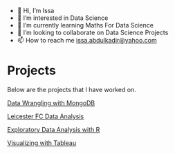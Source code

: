 - 👋 Hi, I’m Issa
- 👀 I’m interested in Data Science
- 🌱 I’m currently learning Maths For Data Science
- 💞️ I’m looking to collaborate on Data Science Projects
- 📫 How to reach me issa.abdulkadir@yahoo.com

<!---
issa24/issa24 is a ✨ special ✨ repository because its `README.md` (this file) appears on your GitHub profile.
You can click the Preview link to take a look at your changes.
--->

# **Projects**

Below are the projects that I have worked on.

<!-- <a href="https://github.com/issa24/Data-Science/blob/main/CovidAnalysis.ipynb"> Predictive Analytics </a> -->

<a href="https://github.com/issa24/Data-Science/blob/main/DW-Project.ipynb">Data Wrangling with MongoDB </a>

<a href="https://github.com/issa24/abdin"> Leicester FC Data Analysis</a>

 <a href="https://github.com/issa24/R-Projects/blob/main/ExpodatawithR.Rmd"> Exploratory Data Analysis with R</a>
 
 <a href="https://public.tableau.com/views/ProsperVisualization/InvestorsinProsperLoans?:language=en-US&:display_count=n&:origin=viz_share_link" target="_blank" rel="noopener noreferrer"> Visualizing with Tableau</a>
